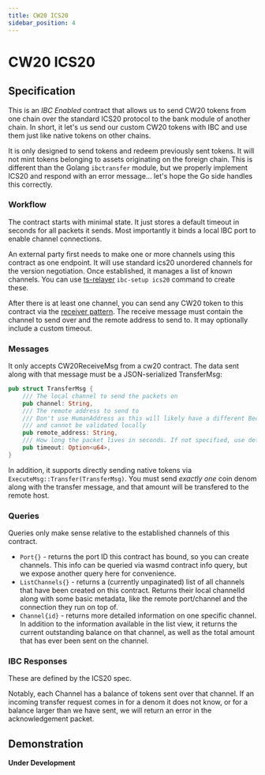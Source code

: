 ```yaml
---
title: CW20 ICS20
sidebar_position: 4
---
```


# CW20 ICS20

## Specification

This is an *IBC Enabled* contract that allows us to send CW20 tokens from one chain over the standard ICS20
protocol to the bank module of another chain. In short, it let's us send our custom CW20 tokens with IBC and use
them just like native tokens on other chains.

It is only designed to send tokens and redeem previously sent tokens. It will not mint tokens belonging
to assets originating on the foreign chain. This is different than the Golang `ibctransfer` module, but
we properly implement ICS20 and respond with an error message... let's hope the Go side handles this correctly.

### Workflow

The contract starts with minimal state. It just stores a default timeout in seconds for all packets it sends.
Most importantly it binds a local IBC port to enable channel connections.

An external party first needs to make one or more channels using this contract as one endpoint. It will use standard ics20
unordered channels for the version negotiation. Once established, it manages a list of known channels. You can use
[ts-relayer](https://github.com/confio/ts-relayer) `ibc-setup ics20` command to create these.

After there is at least one channel, you can send any CW20 token to this contract via the
[receiver pattern](https://github.com/CosmWasm/cosmwasm-plus/blob/master/packages/cw20/README.md#receiver).
The receive message must contain the channel to send over and the remote address to send to. It may optionally
include a custom timeout.

### Messages

It only accepts CW20ReceiveMsg from a cw20 contract. The data sent along with that message must be a JSON-serialized
TransferMsg:

```rust
pub struct TransferMsg {
    /// The local channel to send the packets on
    pub channel: String,
    /// The remote address to send to
    /// Don't use HumanAddress as this will likely have a different Bech32 prefix than we use
    /// and cannot be validated locally
    pub remote_address: String,
    /// How long the packet lives in seconds. If not specified, use default_timeout
    pub timeout: Option<u64>,
}
```

In addition, it supports directly sending native tokens via `ExecuteMsg::Transfer(TransferMsg)`.
You must send *exactly one* coin denom along with the transfer message, and that amount will be transfered
to the remote host.

### Queries

Queries only make sense relative to the established channels of this contract.

* `Port{}` - returns the port ID this contract has bound, so you can create channels. This info can be queried
  via wasmd contract info query, but we expose another query here for convenience.
* `ListChannels{}` - returns a (currently unpaginated) list of all channels that have been created on this contract.
  Returns their local channelId along with some basic metadata, like the remote port/channel and the connection they
  run on top of.
* `Channel{id}` - returns more detailed information on one specific channel. In addition to the information available
  in the list view, it returns the current outstanding balance on that channel, as well as the total amount that
  has ever been sent on the channel.

### IBC Responses

These are defined by the ICS20 spec.

Notably, each Channel has a balance of tokens sent over that channel. If an incoming transfer request comes in for
a denom it does not know, or for a balance larger than we have sent, we will return an error in the acknowledgement
packet.

## Demonstration

**Under Development**
